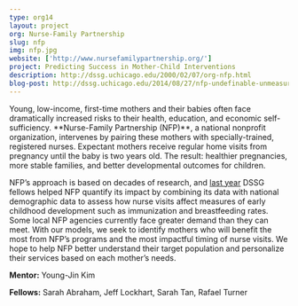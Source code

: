 ```yaml
---
type: org14
layout: project
org: Nurse-Family Partnership
slug: nfp
img: nfp.jpg
website: ['http://www.nursefamilypartnership.org/']
project: Predicting Success in Mother-Child Interventions
description: http://dssg.uchicago.edu/2000/02/07/org-nfp.html
blog-post: http://dssg.uchicago.edu/2014/08/27/nfp-undefinable-unmeasurable.html
---
```


<p>Young, low-income, first-time mothers and their babies often face dramatically increased risks to their health, education, and economic self-sufficiency. **Nurse-Family Partnership (NFP)**, a national nonprofit organization, intervenes by pairing these mothers with specially-trained, registered nurses. Expectant mothers receive regular home visits from pregnancy until the baby is two years old. The result: healthier pregnancies, more stable families, and better developmental outcomes for children.

<p>NFP’s approach is based on decades of research, and <a href="http://dssg.uchicago.edu/2013/07/31/the-match-game.html">last year</a> DSSG fellows helped NFP quantify its impact by combining its data with national demographic data to assess how nurse visits affect measures of early childhood development such as immunization and breastfeeding rates. Some local NFP agencies currently face greater demand than they can meet. With our models, we seek to identify mothers who will benefit the most from NFP’s programs and the most impactful timing of nurse visits. We hope to help NFP better understand their target population and personalize their services based on each mother’s needs.

<p><b>Mentor:</b> Young-Jin Kim

<p><b>Fellows:</b> Sarah Abraham, Jeff Lockhart, Sarah Tan, Rafael Turner 
 